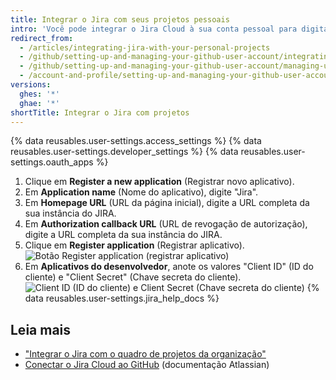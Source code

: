 ```yaml
---
title: Integrar o Jira com seus projetos pessoais
intro: 'Você pode integrar o Jira Cloud à sua conta pessoal para digitalizar os commits e pull requests, criando metadados relevantes e hiperlinks em qualquer problema mencionado do Jira.'
redirect_from:
  - /articles/integrating-jira-with-your-personal-projects
  - /github/setting-up-and-managing-your-github-user-account/integrating-jira-with-your-personal-projects
  - /github/setting-up-and-managing-your-github-user-account/managing-user-account-settings/integrating-jira-with-your-personal-projects
  - /account-and-profile/setting-up-and-managing-your-github-user-account/managing-user-account-settings/integrating-jira-with-your-personal-projects
versions:
  ghes: '*'
  ghae: '*'
shortTitle: Integrar o Jira com projetos
---
```


{% data reusables.user-settings.access_settings %}
{% data reusables.user-settings.developer_settings %}
{% data reusables.user-settings.oauth_apps %}
1. Clique em **Register a new application** (Registrar novo aplicativo).
2. Em **Application name** (Nome do aplicativo), digite "Jira".
3. Em **Homepage URL** (URL da página inicial), digite a URL completa da sua instância do JIRA.
4. Em **Authorization callback URL** (URL de revogação de autorização), digite a URL completa da sua instância do JIRA.
5. Clique em **Register application** (Registrar aplicativo). ![Botão Register application (registrar aplicativo)](/assets/images/help/oauth/register-application-button.png)
8. Em **Aplicativos do desenvolvedor**, anote os valores "Client ID" (ID do cliente) e "Client Secret" (Chave secreta do cliente). ![Client ID (ID do cliente) e Client Secret (Chave secreta do cliente)](/assets/images/help/oauth/client-id-and-secret.png)
{% data reusables.user-settings.jira_help_docs %}

## Leia mais

- ["Integrar o Jira com o quadro de projetos da organização"](/articles/integrating-jira-with-your-organization-project-board)
- <a href="https://confluence.atlassian.com/adminjiracloud/connect-jira-cloud-to-github-814188429.html" data-proofer-ignore>Conectar o Jira Cloud ao GitHub</a> (documentação Atlassian)
